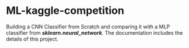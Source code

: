 # ML-kaggle-competition
Building a CNN Classifier from Scratch and comparing it with a MLP classifier from ***sklearn.neural_network***.
The documentation includes the details of this project.

